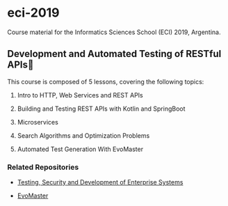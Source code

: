 # eci-2019
Course material for the Informatics Sciences School (ECI) 2019, Argentina.


## Development and Automated Testing of RESTful APIs

This course is composed of 5 lessons, covering the following topics:

1. Intro to HTTP, Web Services and REST APIs

2. Building and Testing REST APIs with Kotlin and SpringBoot

3. Microservices

4. Search Algorithms and Optimization Problems

5. Automated Test Generation With EvoMaster


### Related Repositories

* [Testing, Security and Development of Enterprise Systems](https://github.com/arcuri82/testing_security_development_enterprise_systems) 

* [EvoMaster](https://github.com/EMResearch/EvoMaster)